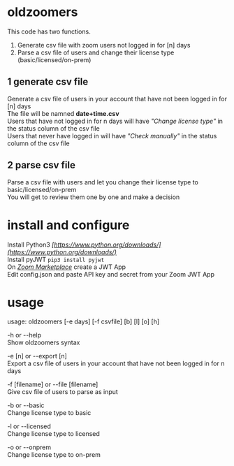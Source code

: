 # oldzoomers
This code has two functions.
1. Generate csv file with zoom users not logged in for [n] days
2. Parse a csv file of users and change their license type (basic/licensed/on-prem)

## 1 generate csv file
Generate a csv file of users in your account that have not been logged in for [n] days  
The file will be namned **date+time.csv**  
Users that have not logged in for n days will have *"Change license type"* in the status column of the csv file  
Users that never have logged in will have *"Check manually"* in the status column of the csv file  

## 2 parse csv file  
Parse a csv file with users and let you change their license type to basic/licensed/on-prem  
You will get to review them one by one and make a decision

# install and configure  
Install Python3 *[https://www.python.org/downloads/](https://www.python.org/downloads/)*  
Install pyJWT `pip3 install pyjwt`  
On *[Zoom Marketplace](https://marketplace.zoom.us/docs/guides/build/jwt-app)* create a JWT App  
Edit config.json and paste API key and secret from your Zoom JWT App  

# usage
usage: oldzoomers [-e days] [-f csvfile] [b] [l] [o] [h]  
    
-h or --help  
Show oldzoomers syntax

-e [n] or --export [n]  
Export a csv file of users in your account that have not been logged in for n days

-f [filename] or --file [filename]  
Give csv file of users to parse as input

-b or --basic  
Change license type to basic

-l or --licensed  
Change license type to licensed

-o or --onprem  
Change license type to on-prem

